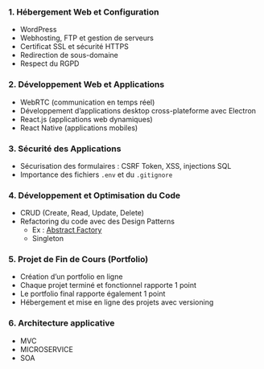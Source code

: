 ### **1. Hébergement Web et Configuration**  
   - WordPress  
   - Webhosting, FTP et gestion de serveurs  
   - Certificat SSL et sécurité HTTPS  
   - Redirection de sous-domaine  
   - Respect du RGPD  

### **2. Développement Web et Applications**  
   - WebRTC (communication en temps réel)  
   - Développement d’applications desktop cross-plateforme avec Electron  
   - React.js (applications web dynamiques)  
   - React Native (applications mobiles)  

### **3. Sécurité des Applications**  
   - Sécurisation des formulaires : CSRF Token, XSS, injections SQL  
   - Importance des fichiers `.env` et du `.gitignore`  

### **4. Développement et Optimisation du Code**  
   - CRUD (Create, Read, Update, Delete)  
   - Refactoring du code avec des Design Patterns  
     - Ex : [Abstract Factory](https://refactoring.guru/fr/design-patterns/abstract-factory)  
     - Singleton

### **5. Projet de Fin de Cours (Portfolio)**  
   - Création d’un portfolio en ligne  
   - Chaque projet terminé et fonctionnel rapporte 1 point  
   - Le portfolio final rapporte également 1 point  
   - Hébergement et mise en ligne des projets avec versioning  
### **6. Architecture applicative**
  - MVC 
  - MICROSERVICE
  - SOA
